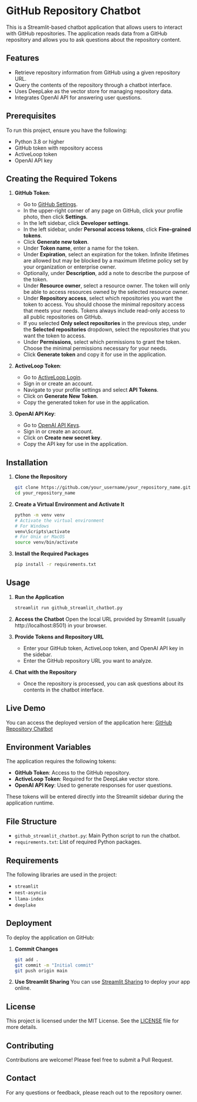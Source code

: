# GitHub Repository Chatbot

This is a Streamlit-based chatbot application that allows users to interact with GitHub repositories. The application reads data from a GitHub repository and allows you to ask questions about the repository content.

## Features
- Retrieve repository information from GitHub using a given repository URL.
- Query the contents of the repository through a chatbot interface.
- Uses DeepLake as the vector store for managing repository data.
- Integrates OpenAI API for answering user questions.

## Prerequisites
To run this project, ensure you have the following:
- Python 3.8 or higher
- GitHub token with repository access
- ActiveLoop token
- OpenAI API key

## Creating the Required Tokens
1. **GitHub Token**:
   - Go to [GitHub Settings](https://github.com/settings/tokens).
   - In the upper-right corner of any page on GitHub, click your profile photo, then click **Settings**.
   - In the left sidebar, click **Developer settings**.
   - In the left sidebar, under **Personal access tokens**, click **Fine-grained tokens**.
   - Click **Generate new token**.
   - Under **Token name**, enter a name for the token.
   - Under **Expiration**, select an expiration for the token. Infinite lifetimes are allowed but may be blocked by a maximum lifetime policy set by your organization or enterprise owner.
   - Optionally, under **Description**, add a note to describe the purpose of the token.
   - Under **Resource owner**, select a resource owner. The token will only be able to access resources owned by the selected resource owner.
   - Under **Repository access**, select which repositories you want the token to access. You should choose the minimal repository access that meets your needs. Tokens always include read-only access to all public repositories on GitHub.
   - If you selected **Only select repositories** in the previous step, under the **Selected repositories** dropdown, select the repositories that you want the token to access.
   - Under **Permissions**, select which permissions to grant the token. Choose the minimal permissions necessary for your needs.
   - Click **Generate token** and copy it for use in the application.

2. **ActiveLoop Token**:
   - Go to [ActiveLoop Login](https://app.activeloop.ai/).
   - Sign in or create an account.
   - Navigate to your profile settings and select **API Tokens**.
   - Click on **Generate New Token**.
   - Copy the generated token for use in the application.

3. **OpenAI API Key**:
   - Go to [OpenAI API Keys](https://platform.openai.com/account/api-keys).
   - Sign in or create an account.
   - Click on **Create new secret key**.
   - Copy the API key for use in the application.

## Installation
1. **Clone the Repository**
   ```sh
   git clone https://github.com/your_username/your_repository_name.git
   cd your_repository_name
   ```

2. **Create a Virtual Environment and Activate It**
   ```sh
   python -m venv venv
   # Activate the virtual environment
   # For Windows
   venv\Scripts\activate
   # For Unix or MacOS
   source venv/bin/activate
   ```

3. **Install the Required Packages**
   ```sh
   pip install -r requirements.txt
   ```

## Usage
1. **Run the Application**
   ```sh
   streamlit run github_streamlit_chatbot.py
   ```

2. **Access the Chatbot**
   Open the local URL provided by Streamlit (usually http://localhost:8501) in your browser.

3. **Provide Tokens and Repository URL**
   - Enter your GitHub token, ActiveLoop token, and OpenAI API key in the sidebar.
   - Enter the GitHub repository URL you want to analyze.

4. **Chat with the Repository**
   - Once the repository is processed, you can ask questions about its contents in the chatbot interface.

## Live Demo
You can access the deployed version of the application here: [GitHub Repository Chatbot](https://repository-chatbot.streamlit.app/)

## Environment Variables
The application requires the following tokens:
- **GitHub Token**: Access to the GitHub repository.
- **ActiveLoop Token**: Required for the DeepLake vector store.
- **OpenAI API Key**: Used to generate responses for user questions.

These tokens will be entered directly into the Streamlit sidebar during the application runtime.

## File Structure
- `github_streamlit_chatbot.py`: Main Python script to run the chatbot.
- `requirements.txt`: List of required Python packages.

## Requirements
The following libraries are used in the project:
- `streamlit`
- `nest-asyncio`
- `llama-index`
- `deeplake`

## Deployment
To deploy the application on GitHub:
1. **Commit Changes**
   ```sh
   git add .
   git commit -m "Initial commit"
   git push origin main
   ```

2. **Use Streamlit Sharing**
   You can use [Streamlit Sharing](https://streamlit.io/sharing) to deploy your app online.

## License
This project is licensed under the MIT License. See the [LICENSE](LICENSE) file for more details.

## Contributing
Contributions are welcome! Please feel free to submit a Pull Request.

## Contact
For any questions or feedback, please reach out to the repository owner.
